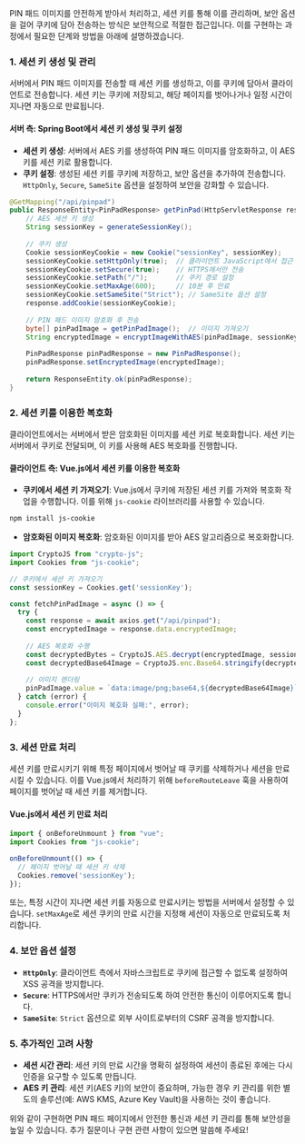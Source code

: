 PIN 패드 이미지를 안전하게 받아서 처리하고, 세션 키를 통해 이를 관리하며, 보안 옵션을 걸어 쿠키에 담아 전송하는 방식은 보안적으로 적절한 접근입니다. 이를 구현하는 과정에서 필요한 단계와 방법을 아래에 설명하겠습니다.

### 1. **세션 키 생성 및 관리**
서버에서 PIN 패드 이미지를 전송할 때 세션 키를 생성하고, 이를 쿠키에 담아서 클라이언트로 전송합니다. 세션 키는 쿠키에 저장되고, 해당 페이지를 벗어나거나 일정 시간이 지나면 자동으로 만료됩니다.

#### 서버 측: Spring Boot에서 세션 키 생성 및 쿠키 설정

- **세션 키 생성**: 서버에서 AES 키를 생성하여 PIN 패드 이미지를 암호화하고, 이 AES 키를 세션 키로 활용합니다.
- **쿠키 설정**: 생성된 세션 키를 쿠키에 저장하고, 보안 옵션을 추가하여 전송합니다. `HttpOnly`, `Secure`, `SameSite` 옵션을 설정하여 보안을 강화할 수 있습니다.

```java
@GetMapping("/api/pinpad")
public ResponseEntity<PinPadResponse> getPinPad(HttpServletResponse response) throws Exception {
    // AES 세션 키 생성
    String sessionKey = generateSessionKey();
    
    // 쿠키 생성
    Cookie sessionKeyCookie = new Cookie("sessionKey", sessionKey);
    sessionKeyCookie.setHttpOnly(true);  // 클라이언트 JavaScript에서 접근 불가
    sessionKeyCookie.setSecure(true);    // HTTPS에서만 전송
    sessionKeyCookie.setPath("/");       // 쿠키 경로 설정
    sessionKeyCookie.setMaxAge(600);     // 10분 후 만료
    sessionKeyCookie.setSameSite("Strict"); // SameSite 옵션 설정
    response.addCookie(sessionKeyCookie);
    
    // PIN 패드 이미지 암호화 후 전송
    byte[] pinPadImage = getPinPadImage();  // 이미지 가져오기
    String encryptedImage = encryptImageWithAES(pinPadImage, sessionKey);  // AES 암호화
    
    PinPadResponse pinPadResponse = new PinPadResponse();
    pinPadResponse.setEncryptedImage(encryptedImage);
    
    return ResponseEntity.ok(pinPadResponse);
}
```

### 2. **세션 키를 이용한 복호화**
클라이언트에서는 서버에서 받은 암호화된 이미지를 세션 키로 복호화합니다. 세션 키는 서버에서 쿠키로 전달되며, 이 키를 사용해 AES 복호화를 진행합니다.

#### 클라이언트 측: Vue.js에서 세션 키를 이용한 복호화

- **쿠키에서 세션 키 가져오기**: Vue.js에서 쿠키에 저장된 세션 키를 가져와 복호화 작업을 수행합니다. 이를 위해 `js-cookie` 라이브러리를 사용할 수 있습니다.
  
```bash
npm install js-cookie
```

- **암호화된 이미지 복호화**: 암호화된 이미지를 받아 AES 알고리즘으로 복호화합니다.

```ts
import CryptoJS from "crypto-js";
import Cookies from "js-cookie";

// 쿠키에서 세션 키 가져오기
const sessionKey = Cookies.get('sessionKey');

const fetchPinPadImage = async () => {
  try {
    const response = await axios.get("/api/pinpad");
    const encryptedImage = response.data.encryptedImage;
    
    // AES 복호화 수행
    const decryptedBytes = CryptoJS.AES.decrypt(encryptedImage, sessionKey);
    const decryptedBase64Image = CryptoJS.enc.Base64.stringify(decryptedBytes);
    
    // 이미지 렌더링
    pinPadImage.value = `data:image/png;base64,${decryptedBase64Image}`;
  } catch (error) {
    console.error("이미지 복호화 실패:", error);
  }
};
```

### 3. **세션 만료 처리**
세션 키를 만료시키기 위해 특정 페이지에서 벗어날 때 쿠키를 삭제하거나 세션을 만료시킬 수 있습니다. 이를 Vue.js에서 처리하기 위해 `beforeRouteLeave` 훅을 사용하여 페이지를 벗어날 때 세션 키를 제거합니다.

#### Vue.js에서 세션 키 만료 처리

```ts
import { onBeforeUnmount } from "vue";
import Cookies from "js-cookie";

onBeforeUnmount(() => {
  // 페이지 벗어날 때 세션 키 삭제
  Cookies.remove('sessionKey');
});
```

또는, 특정 시간이 지나면 세션 키를 자동으로 만료시키는 방법을 서버에서 설정할 수 있습니다. `setMaxAge`로 세션 쿠키의 만료 시간을 지정해 세션이 자동으로 만료되도록 처리합니다.

### 4. **보안 옵션 설정**
- **`HttpOnly`**: 클라이언트 측에서 자바스크립트로 쿠키에 접근할 수 없도록 설정하여 XSS 공격을 방지합니다.
- **`Secure`**: HTTPS에서만 쿠키가 전송되도록 하여 안전한 통신이 이루어지도록 합니다.
- **`SameSite`**: `Strict` 옵션으로 외부 사이트로부터의 CSRF 공격을 방지합니다.

### 5. **추가적인 고려 사항**
- **세션 시간 관리**: 세션 키의 만료 시간을 명확히 설정하여 세션이 종료된 후에는 다시 인증을 요구할 수 있도록 만듭니다.
- **AES 키 관리**: 세션 키(AES 키)의 보안이 중요하며, 가능한 경우 키 관리를 위한 별도의 솔루션(예: AWS KMS, Azure Key Vault)을 사용하는 것이 좋습니다.

위와 같이 구현하면 PIN 패드 페이지에서 안전한 통신과 세션 키 관리를 통해 보안성을 높일 수 있습니다. 추가 질문이나 구현 관련 사항이 있으면 말씀해 주세요!